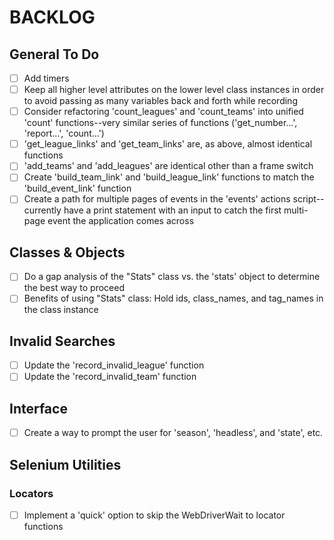 # BACKLOG

## General To Do

- [ ] Add timers
- [ ] Keep all higher level attributes on the lower level class instances in order to avoid passing as many variables back and forth while recording
- [ ] Consider refactoring 'count_leagues' and 'count_teams' into unified 'count' functions--very similar series of functions ('get_number...', 'report...', 'count...')
- [ ] 'get_league_links' and 'get_team_links' are, as above, almost identical functions
- [ ] 'add_teams' and 'add_leagues' are identical other than a frame switch
- [ ] Create 'build_team_link' and 'build_league_link' functions to match the 'build_event_link' function
- [ ] Create a path for multiple pages of events in the 'events' actions script--currently have a print statement with an input to catch the first multi-page event the application comes across

## Classes & Objects

- [ ] Do a gap analysis of the "Stats" class vs. the 'stats' object to determine the best way to proceed
- [ ] Benefits of using "Stats" class: Hold ids, class_names, and tag_names in the class instance

## Invalid Searches

- [ ] Update the 'record_invalid_league' function
- [ ] Update the 'record_invalid_team' function

## Interface

- [ ] Create a way to prompt the user for 'season', 'headless', and 'state', etc.

## Selenium Utilities

### Locators

- [ ] Implement a 'quick' option to skip the WebDriverWait to locator functions
